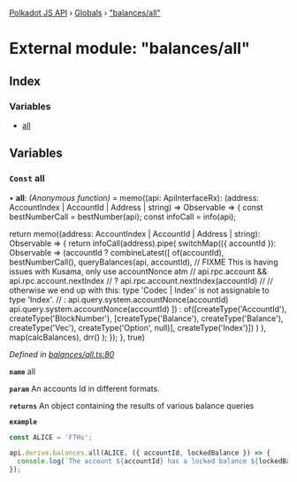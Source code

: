 [Polkadot JS API](../README.md) › [Globals](../globals.md) › ["balances/all"](_balances_all_.md)

# External module: "balances/all"

## Index

### Variables

* [all](_balances_all_.md#const-all)

## Variables

### `Const` all

• **all**: *(Anonymous function)* =  memo((api: ApiInterfaceRx): (address: AccountIndex | AccountId | Address | string) => Observable<DerivedBalances> => {
  const bestNumberCall = bestNumber(api);
  const infoCall = info(api);

  return memo((address: AccountIndex | AccountId | Address | string): Observable<DerivedBalances> => {
    return infoCall(address).pipe(
      switchMap(({ accountId }): Observable<Result> =>
        (accountId
          ? combineLatest([
            of(accountId),
            bestNumberCall(),
            queryBalances(api, accountId),
            // FIXME This is having issues with Kusama, only use accountNonce atm
            // api.rpc.account && api.rpc.account.nextIndex
            //   ? api.rpc.account.nextIndex(accountId)
            //   // otherwise we end up with this: type 'Codec | Index' is not assignable to type 'Index'.
            //   : api.query.system.accountNonce<Index>(accountId)
            api.query.system.accountNonce<Index>(accountId)
          ])
          : of([createType('AccountId'), createType('BlockNumber'), [createType('Balance'), createType('Balance'), createType('Vec<BalanceLock>'), createType('Option<VestingSchedule>', null)], createType('Index')])
        )
      ),
      map(calcBalances),
      drr()
    );
  });
}, true)

*Defined in [balances/all.ts:80](https://github.com/polkadot-js/api/blob/7cc961f789/packages/api-derive/src/balances/all.ts#L80)*

**`name`** all

**`param`** An accounts Id in different formats.

**`returns`** An object containing the results of various balance queries

**`example`** 
<BR>

```javascript
const ALICE = 'F7Hs';

api.derive.balances.all(ALICE, ({ accountId, lockedBalance }) => {
  console.log(`The account ${accountId} has a locked balance ${lockedBalance} units.`);
});
```
